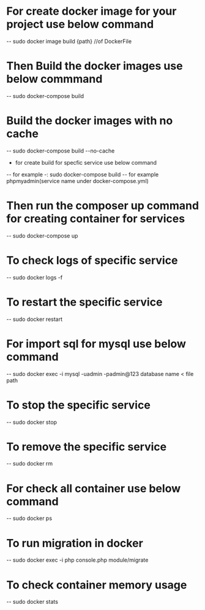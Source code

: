 # For create docker image for your project use below command

-- sudo docker image build {path} //of DockerFile

# Then Build the docker images use below commmand

-- sudo docker-compose build

# Build the docker images with no cache 

-- sudo docker-compose build --no-cache

- for create build for specfic service use below command

-- for example -: sudo docker-compose build <service name> -- for example phpmyadmin(service name under docker-compose.yml)

# Then run the composer up command for creating container for services

-- sudo docker-compose up

# To check logs of specific service

-- sudo docker logs -f  <container name> 

# To restart the specific service

-- sudo docker restart <container name> 

# For import sql for mysql use below command 

-- sudo docker exec -i <container name> mysql -uadmin -padmin@123  database name < file path

# To stop the specific service

-- sudo docker stop <container name> 

# To remove the specific service

-- sudo docker rm <container name> 

# For check all container use below command

-- sudo docker ps

# To run migration in docker

-- sudo docker exec -i <conatiner id of web> php console.php module/migrate

# To check container memory usage

-- sudo docker stats






